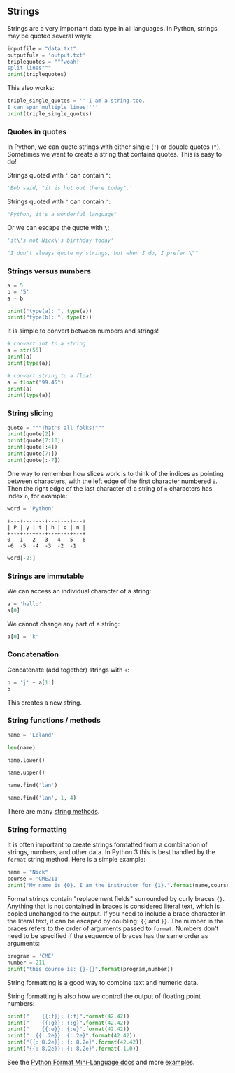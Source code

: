 ## Strings

Strings are a very important data type in all languages.  In Python, strings may
be quoted several ways:

```python
inputfile = "data.txt"
outputfule = 'output.txt'
triplequotes = """woah!
split lines"""
print(triplequotes)
```

This also works:

```python
triple_single_quotes = '''I am a string too.
I can span multiple lines!'''
print(triple_single_quotes)
```

### Quotes in quotes

In Python, we can quote strings with either single (`'`) or double quotes (`"`).
Sometimes we want to create a string that contains quotes.  This is easy to do!

Strings quoted with `'` can contain `"`:

```python
'Bob said, "it is hot out there today".'
```

Strings quoted with `"` can contain `'`:

```python
"Python, it's a wonderful language"
```

Or we can escape the quote with `\`:

```python
'it\'s not Nick\'s birthday today'
```

```python
"I don't always quote my strings, but when I do, I prefer \""
```

### Strings versus numbers

```python
a = 5
b = '5'
a + b
```

```python
print("type(a): ", type(a))
print("type(b): ", type(b))
```

It is simple to convert between numbers and strings!

```python
# convert int to a string
a = str(55)
print(a)
print(type(a))
```

```python
# convert string to a float
a = float("99.45")
print(a)
print(type(a))
```

### String slicing

```python
quote = """That's all folks!"""
print(quote[2])
print(quote[7:10])
print(quote[:4])
print(quote[7:])
print(quote[:-7])
```

One way to remember how slices work is to think of the indices as pointing
between characters, with the left edge of the first character numbered `0`. Then
the right edge of the last character of a string of `n` characters has index
`n`, for example:

```python
word = 'Python'
```

```
+---+---+---+---+---+---+
| P | y | t | h | o | n |
+---+---+---+---+---+---+
0   1   2   3   4   5   6
-6  -5  -4  -3  -2  -1
```

```python
word[-2:]
```

### Strings are immutable

We can access an individual character of a string:

```python
a = 'hello'
a[0]
```

We cannot change any part of a string:

```python
a[0] = 'k'
```

### Concatenation


Concatenate (add together) strings with `+`:

```python
b = 'j' + a[1:]
b
```

This creates a new string.

### String functions / methods 	

```python
name = 'Leland'
```

```python
len(name)
```

```python
name.lower()
```

```python
name.upper()
```

```python
name.find('lan')
```

```python
name.find('lan', 1, 4)
```

There are many [string methods][py-str-methods].

[py-str-methods]: https://docs.python.org/3/library/stdtypes.html#string-methods

### String formatting

It is often important to create strings formatted from a combination of strings,
numbers, and other data.  In Python 3 this is best handled by the `format`
string method.  Here is a simple example:

```python
name = "Nick"
course = 'CME211'
print("My name is {0}. I am the instructor for {1}.".format(name,course))
```

Format strings contain "replacement fields" surrounded by curly braces `{}`.
Anything that is not contained in braces is considered literal text, which is
copied unchanged to the output. If you need to include a brace character in the
literal text, it can be escaped by doubling: `{{` and `}}`.  The number in the
braces refers to the order of arguments passed to `format`.  Numbers don't need
to be specified if the sequence of braces has the same order as arguments:

```python
program = 'CME'
number = 211
print("this course is: {}-{}".format(program,number))
```

String formatting is a good way to combine text and numeric data.

String formatting is also how we control the output of floating point numbers:

```python
print("    {{:f}}: {:f}".format(42.42))
print("    {{:g}}: {:g}".format(42.42))
print("    {{:e}}: {:e}".format(42.42))
print("  {{:.2e}}: {:.2e}".format(42.42))
print("{{: 8.2e}}: {: 8.2e}".format(42.42))
print("{{: 8.2e}}: {: 8.2e}".format(-1.0))
```

See the [Python Format Mini-Language docs][py-format-lang] and more [examples][py-format-examples].

[py-format-lang]: https://docs.python.org/3/library/string.html#format-specification-mini-language
[py-format-examples]: https://docs.python.org/3/library/string.html#format-examples
